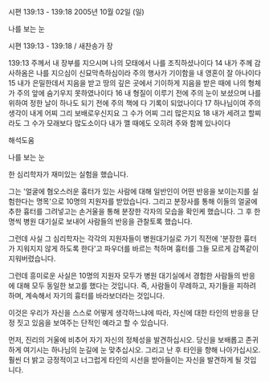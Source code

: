 시편 139:13 - 139:18 
2005년 10월 02일 (일)

나를 보는 눈



시편 139:13 - 139:18 / 새찬송가  장


139:13 주께서 내 장부를 지으시며 나의 모태에서 나를 조직하셨나이다 14 내가 주께 감사하옴은 나를 지으심이 신묘막측하심이라 주의 행사가 기이함을 내 영혼이 잘 아나이다 15 내가 은밀한데서 지음을 받고 땅의 깊은 곳에서 기이하게 지음을 받은 때에 나의 형체가 주의 앞에 숨기우지 못하였나이다 16 내 형질이 이루기 전에 주의 눈이 보셨으며 나를 위하여 정한 날이 하나도 되기 전에 주의 책에 다 기록이 되었나이다 17 하나님이여 주의 생각이 내게 어찌 그리 보배로우신지요 그 수가 어찌 그리 많은지요 18 내가 세려고 할찌라도 그 수가 모래보다 많도소이다 내가 깰 때에도 오히려 주와 함께 있나이다

해석도움





나를 보는 눈 

한 심리학자가 재미있는 실험을 했습니다. 

그는 '얼굴에 혐오스러운 흉터가 있는 사람에 대해 일반인이 어떤 반응을 보이는지를 실험한다는 명목'으로 10명의 지원자를 받았습니다. 그리고 분장사를 통해 이들의 얼굴에 추한 흉터를 그려넣고는 손거울을 통해 분장한 각자의 모습을 확인케 했습니다. 그 후 한 명씩 병원 대기실로 보내어 사람들의 반응을 관찰토록 했습니다. 

그런데 사실 그 심리학자는 각각의 지원자들이 병원대기실로 가기 직전에 '분장한 흉터가 지워지지 않게 하도록 한다'고 파우더를 바르는 척하며 흉터를 그들 모르게 감쪽같이 지워버렸습니다. 

그런데 흥미로운 사실은 10명의 지원자 모두가 병원 대기실에서 경험한 사람들의 반응에 대해 모두 동일한 보고를 했다는 것입니다. 즉, 사람들이 무례하고, 자기들을 피하려 하며, 계속해서 자기의 흉터를 바라보더라는 것입니다. 

이것은 우리가 자신을 스스로 어떻게 생각하느냐에 따라, 자신에 대한 타인의 반응을 단정 짓고 있음을 보여주는 단적인 예라고 할 수 있습니다. 

먼저, 진리의 거울에 비추어 자기 자신의 정체성을 발견하십시오. 당신을 보배롭고 존귀하게 여기시는 하나님의 눈길에 눈 맞추십시오. 그리고 난 후 타인을 향해 나아가십시오. 훨씬 더 밝고 긍정적이고 너그럽게 타인의 시선을 받아들이는 자신을 발견하게 될 것입니다.